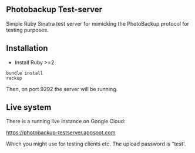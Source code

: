 ## Photobackup Test-server

Simple Ruby Sinatra test server for mimicking the PhotoBackup protocol for testing purposes.


## Installation

* Install Ruby >=2

```
bundle install
rackup
```

Then, on port 9292 the server will be running.

## Live system

There is a running live instance on Google Cloud:

https://photobackup-testserver.appspot.com

Which you might use for testing clients etc. The upload password is "test'.
